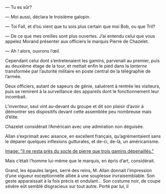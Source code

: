 — Tu es sûr?

— Moi aussi, déclara le troisième galopin.

— Toi Fall, et d’où vient que tu sois plus certain que moi Bob, ou que
Tril?

— De ce que mes oreilles sont plus ouvertes. J’ai entendu celui que vous appelez Morand présenter aux officiers le marquis Pierre de Chazelet.

— Ah ! alors, ouvrons l’œil.

Cependant celui dont s’entretenaient les gamins, parvenait au premier, puis au deuxième étage de la tour, et mettait enfin le pied dans la _lanterne_
transformée par l’autorité militaire en poste central de la télégraphie de l’armée.

Deux officiers, autant de sapeurs de génie, saluèrent à rentrée les visiteurs, puis se remirent à la surveillance des appareils dont le fonctionnement leur incombait.

L’inventeur, seul vint au-devant du groupe et dit son plaisir d’avoir
à démontrer ses dispositifs devant cette assemblée peu nombreuse mais d’élite.

Chazelet considérait l’Américain avec une admiration non déguisée.

Allan s’exprimait avec aisance, en excellent français, qu’agrémentaient sans le déparer quelques inflexions gutturales, et de-ci, de-là, un américanisme.

[Image: "Il ne resta près du socle de pierre que trois gamins dépenaillés."](../images/1-page-057.JPG) 

Mais c’était l’homme lui-même que le marquis, en épris d’art, considérait.

Grand, les épaules larges, serré des reins, M. Allan donnait l’impression
d’une vigueur exceptionnelle alliée à une souplesse invraisemblable. Son geste
apparaissait à la fois précis et ondulant… Son costume noir, de coupe sévère
eût semblé disgracieux sur tout autre. Porté par lui, il
